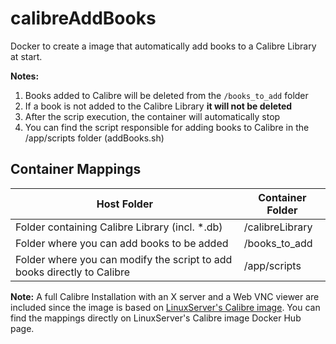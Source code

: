 # calibreAddBooks
 Docker to create a image that automatically add books to a Calibre Library at start.
 
 **Notes:** 
 1. Books added to Calibre will be deleted from the ```/books_to_add``` folder
 2. If a book is not added to the Calibre Library **it will not be deleted**
 2. After the scrip execution, the container will automatically stop
 4. You can find the script responsible for adding books to Calibre in the /app/scripts folder (addBooks.sh)


## Container Mappings
| Host Folder  | Container Folder |
| ------------- | ------------- |
| Folder containing Calibre Library (incl. *.db)  | /calibreLibrary |
| Folder where you can add books to be added  | /books_to_add  |
| Folder where you can modify the script to add books directly to Calibre  | /app/scripts  |

**Note:** A full Calibre Installation with an X server and a Web VNC viewer are included since the image is based on [LinuxServer's Calibre image](https://hub.docker.com/r/linuxserver/calibre). You can find the mappings directly on LinuxServer's Calibre image Docker Hub page.
 
